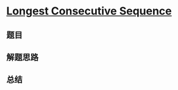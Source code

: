 # [Longest Consecutive Sequence](https://leetcode.com/problems/longest-consecutive-sequence/)

## 题目


## 解题思路


## 总结


